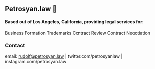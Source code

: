 ## Petrosyan.law 🚀 

#### Based out of Los Angeles, California, providing legal services for:

Business Formation
Trademarks 
Contract Review
Contract Negotiation

### Contact

email: rudolf@petrosyan.law | twitter.com/petrosyanlaw | instagram.com/petrosyan.law

